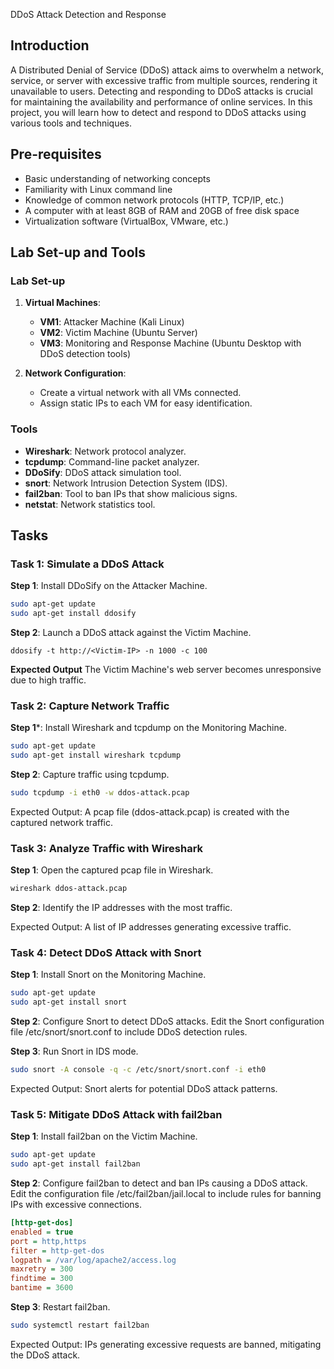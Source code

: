  DDoS Attack Detection and Response

## Introduction
A Distributed Denial of Service (DDoS) attack aims to overwhelm a network, service, or server with excessive traffic from multiple sources, rendering it unavailable to users. Detecting and responding to DDoS attacks is crucial for maintaining the availability and performance of online services. In this project, you will learn how to detect and respond to DDoS attacks using various tools and techniques.

## Pre-requisites
- Basic understanding of networking concepts
- Familiarity with Linux command line
- Knowledge of common network protocols (HTTP, TCP/IP, etc.)
- A computer with at least 8GB of RAM and 20GB of free disk space
- Virtualization software (VirtualBox, VMware, etc.)

## Lab Set-up and Tools
### Lab Set-up
1. **Virtual Machines**:
   - **VM1**: Attacker Machine (Kali Linux)
   - **VM2**: Victim Machine (Ubuntu Server)
   - **VM3**: Monitoring and Response Machine (Ubuntu Desktop with DDoS detection tools)

2. **Network Configuration**:
   - Create a virtual network with all VMs connected.
   - Assign static IPs to each VM for easy identification.

   

### Tools
- **Wireshark**: Network protocol analyzer.
- **tcpdump**: Command-line packet analyzer.
- **DDoSify**: DDoS attack simulation tool.
- **snort**: Network Intrusion Detection System (IDS).
- **fail2ban**: Tool to ban IPs that show malicious signs.
- **netstat**: Network statistics tool.

## Tasks

### Task 1: Simulate a DDoS Attack

**Step 1**: Install DDoSify on the Attacker Machine.
   ```bash
   sudo apt-get update
   sudo apt-get install ddosify
   ```
**Step 2**: Launch a DDoS attack against the Victim Machine.
  ```
  ddosify -t http://<Victim-IP> -n 1000 -c 100
  ```
**Expected Output**
The Victim Machine's web server becomes unresponsive due to high traffic.

### Task 2: Capture Network Traffic
**Step 1***: Install Wireshark and tcpdump on the Monitoring Machine.
```bash
sudo apt-get update
sudo apt-get install wireshark tcpdump
```
**Step 2**: Capture traffic using tcpdump.
```bash
sudo tcpdump -i eth0 -w ddos-attack.pcap
```
Expected Output: A pcap file (ddos-attack.pcap) is created with the captured network traffic.

### Task 3: Analyze Traffic with Wireshark

**Step 1**: Open the captured pcap file in Wireshark.
```bash
wireshark ddos-attack.pcap
```
**Step 2**: Identify the IP addresses with the most traffic.

Expected Output: A list of IP addresses generating excessive traffic.

### Task 4: Detect DDoS Attack with Snort

**Step 1**: Install Snort on the Monitoring Machine.
```bash
sudo apt-get update
sudo apt-get install snort
```
**Step 2**: Configure Snort to detect DDoS attacks.
Edit the Snort configuration file /etc/snort/snort.conf to include DDoS detection rules.

**Step 3**: Run Snort in IDS mode.
```bash
sudo snort -A console -q -c /etc/snort/snort.conf -i eth0
```
Expected Output: Snort alerts for potential DDoS attack patterns.

### Task 5: Mitigate DDoS Attack with fail2ban

**Step 1**: Install fail2ban on the Victim Machine.
```bash
sudo apt-get update
sudo apt-get install fail2ban
```
**Step 2**: Configure fail2ban to detect and ban IPs causing a DDoS attack.
Edit the configuration file /etc/fail2ban/jail.local to include rules for banning IPs with excessive connections.
```ini
[http-get-dos]
enabled = true
port = http,https
filter = http-get-dos
logpath = /var/log/apache2/access.log
maxretry = 300
findtime = 300
bantime = 3600
```
**Step 3**: Restart fail2ban.
```bash
sudo systemctl restart fail2ban
```

Expected Output: IPs generating excessive requests are banned, mitigating the DDoS attack.


   
